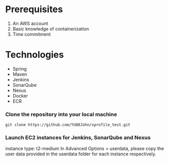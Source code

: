 # Prerequisites
1. An AWS account 
2. Basic knowledge of containerization
3. Time commitment

# Technologies 
- Spring
- Maven
- Jenkins
- SonarQube
- Nexus
- Docker
- ECR

### Clone the repository into your local machine 

`git clone https://github.com/YU88John/vprofile_test.git`

### Launch EC2 instances for Jenkins, SonarQube and Nexus 

instance type: t2-medium
In Advanced Options > userdata, please copy the user data provided in the userdata folder for each instance respectively. 



